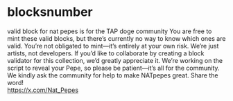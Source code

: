 # blocksnumber
valid block for nat pepes
is for the TAP doge community
You are free to mint these valid blocks, but there’s currently no way to know which ones are valid. You’re not obligated to mint—it’s entirely at your own risk. We’re just artists, not developers. If you’d like to collaborate by creating a block validator for this collection, we’d greatly appreciate it. We’re working on the script to reveal your Pepe, so please be patient—it’s all for the community. We kindly ask the community for help to make NATpepes great. Share the word!  
https://x.com/Nat_Pepes
